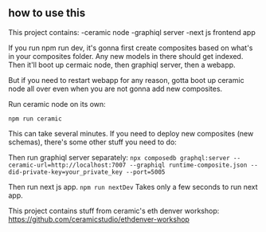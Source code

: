 
## how to use this
This project contains:
-ceramic node
-graphiql server
-next js frontend app

If you run npm run dev, it's gonna first create composites based on what's in your composites folder. Any new models in there should get indexed. Then it'll boot up cermaic node, then graphiql server, then a webapp.

But if you need to restart webapp for any reason, gotta boot up ceramic node all over even when you are not gonna add new composites.


Run ceramic node on its own:

```npm run ceramic```

This can take several minutes. If you need to deploy new composites (new schemas), there's some other stuff you need to do:


Then run graphiql server separately:
```npx composedb graphql:server --ceramic-url=http://localhost:7007 --graphiql runtime-composite.json --did-private-key=your_private_key --port=5005```

Then run next js app.
```npm run nextDev```
Takes only a few seconds to run next app.

This project contains stuff from ceramic's eth denver workshop:
https://github.com/ceramicstudio/ethdenver-workshop